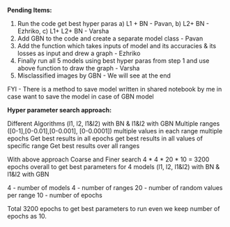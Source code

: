 
**Pending Items:**

1. Run the code get best hyper paras
		a) L1 + BN - Pavan,
		b) L2+ BN - Ezhriko,
		c) L1+ L2+ BN - Varsha
2. Add GBN to the code and create a separate model class - Pavan
3. Add the function which takes inputs of model and its accuracies & its losses as input and drew a graph - Ezhriko
4. Finally run all 5 models using best hyper paras from step 1 and use above function to draw the graph - Varsha
5. Misclassified images by GBN - We will see at the end

FYI - There is a method to save model written in shared notebook by me in case want to save the model in case of GBN model

**Hyper parameter search approach:**

Different Algorithms (l1, l2, l1&l2) with BN & l1&l2 with GBN
	Multiple ranges ([0-1],[0-0.01],[0-0.001], [0-0.0001])
		multiple values in each range
			multiple epochs
			Get best results in all epochs
		get best results in all values of specific range
	Get best results over all ranges

With above approach Coarse and Finer search  4 * 4 * 20 * 10 = 3200 epochs overall to get best parameters for 4 models (l1, l2, l1&l2) with BN & l1&l2 with GBN

4 - number of models
4 - number of ranges
20 - number of random values per range
10 - number of epochs

Total 3200 epochs to get best parameters to run even we keep number of epochs as 10.
